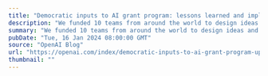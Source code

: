 ```yaml
---
title: "Democratic inputs to AI grant program: lessons learned and implementation plans"
description: "We funded 10 teams from around the world to design ideas and tools to collectively govern AI. We summarize the innovations, outline our learnings, and call for researchers and engineers to join us as we continue this work."
summary: "We funded 10 teams from around the world to design ideas and tools to collectively govern AI. We summarize the innovations, outline our learnings, and call for researchers and engineers to join us as we continue this work."
pubDate: "Tue, 16 Jan 2024 08:00:00 GMT"
source: "OpenAI Blog"
url: "https://openai.com/index/democratic-inputs-to-ai-grant-program-update"
thumbnail: ""
---
```


